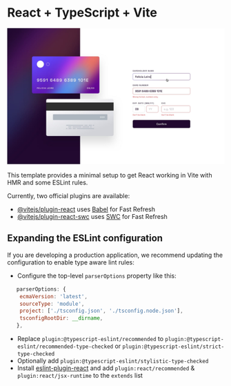 # React + TypeScript + Vite

<img src="./public/active-states.jpg">

This template provides a minimal setup to get React working in Vite with HMR and some ESLint rules.

Currently, two official plugins are available:

-  [@vitejs/plugin-react](https://github.com/vitejs/vite-plugin-react/blob/main/packages/plugin-react/README.md)
   uses [Babel](https://babeljs.io/) for Fast Refresh
-  [@vitejs/plugin-react-swc](https://github.com/vitejs/vite-plugin-react-swc) uses
   [SWC](https://swc.rs/) for Fast Refresh

## Expanding the ESLint configuration

If you are developing a production application, we recommend updating the configuration to enable
type aware lint rules:

-  Configure the top-level `parserOptions` property like this:

```js
   parserOptions: {
    ecmaVersion: 'latest',
    sourceType: 'module',
    project: ['./tsconfig.json', './tsconfig.node.json'],
    tsconfigRootDir: __dirname,
   },
```

-  Replace `plugin:@typescript-eslint/recommended` to
   `plugin:@typescript-eslint/recommended-type-checked` or
   `plugin:@typescript-eslint/strict-type-checked`
-  Optionally add `plugin:@typescript-eslint/stylistic-type-checked`
-  Install [eslint-plugin-react](https://github.com/jsx-eslint/eslint-plugin-react) and add
   `plugin:react/recommended` & `plugin:react/jsx-runtime` to the `extends` list
